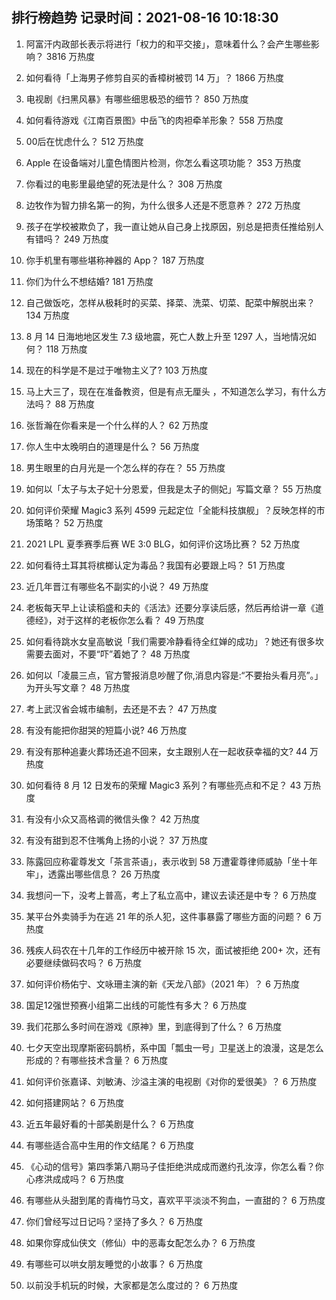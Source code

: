 
## 排行榜趋势 记录时间：2021-08-16 10:18:30
  
  1. 阿富汗内政部长表示将进行「权力的和平交接」，意味着什么？会产生哪些影响？ 3816 万热度
    
  2. 如何看待「上海男子修剪自买的香樟树被罚 14 万」？ 1866 万热度
    
  3. 电视剧《扫黑风暴》有哪些细思极恐的细节？ 850 万热度
    
  4. 如何看待游戏《江南百景图》中岳飞的肉袒牵羊形象？ 558 万热度
    
  5. 00后在忧虑什么？ 512 万热度
    
  6. Apple 在设备端对儿童色情图片检测，你怎么看这项功能？ 353 万热度
    
  7. 你看过的电影里最绝望的死法是什么？ 308 万热度
    
  8. 边牧作为智力排名第一的狗，为什么很多人还是不愿意养？ 272 万热度
    
  9. 孩子在学校被欺负了，我一直让她从自己身上找原因，别总是把责任推给别人有错吗？ 249 万热度
    
  10. 你手机里有哪些堪称神器的 App？ 187 万热度
    
  11. 你们为什么不想结婚? 181 万热度
    
  12. 自己做饭吃，怎样从极耗时的买菜、择菜、洗菜、切菜、配菜中解脱出来？ 134 万热度
    
  13. 8 月 14 日海地地区发生 7.3 级地震，死亡人数上升至 1297 人，当地情况如何？ 118 万热度
    
  14. 现在的科学是不是过于唯物主义了? 103 万热度
    
  15. 马上大三了，现在在准备教资，但是有点无厘头 ，不知道怎么学习，有什么方法吗？ 88 万热度
    
  16. 张哲瀚在你看来是一个什么样的人？ 62 万热度
    
  17. 你人生中太晚明白的道理是什么？ 56 万热度
    
  18. 男生眼里的白月光是一个怎么样的存在？ 55 万热度
    
  19. 如何以「太子与太子妃十分恩爱，但我是太子的侧妃」写篇文章？ 55 万热度
    
  20. 如何评价荣耀 Magic3 系列 4599 元起定位「全能科技旗舰」？反映怎样的市场策略？ 52 万热度
    
  21. 2021 LPL 夏季赛季后赛 WE 3:0 BLG，如何评价这场比赛？ 52 万热度
    
  22. 如何看待土耳其将槟榔认定为毒品？我国有必要跟上吗？ 51 万热度
    
  23. 近几年晋江有哪些名不副实的小说？ 49 万热度
    
  24. 老板每天早上让读稻盛和夫的《活法》还要分享读后感，然后再给讲一章《道德经》，对于这样的老板你怎么看？ 49 万热度
    
  25. 如何看待跳水女皇高敏说「我们需要冷静看待全红婵的成功」？她还有很多坎需要去面对，不要“吓”着她了？ 48 万热度
    
  26. 如何以「凌晨三点，官方警报消息吵醒了你,消息内容是:“不要抬头看月亮”。」为开头写文章？ 48 万热度
    
  27. 考上武汉省会城市编制，去还是不去？ 47 万热度
    
  28. 有没有能把你甜哭的短篇小说? 46 万热度
    
  29. 有没有那种追妻火葬场还追不回来，女主跟别人在一起收获幸福的文? 44 万热度
    
  30. 如何看待 8 月 12 日发布的荣耀 Magic3 系列？有哪些亮点和不足？ 43 万热度
    
  31. 有没有小众又高格调的微信头像？ 42 万热度
    
  32. 有没有甜到忍不住嘴角上扬的小说？ 37 万热度
    
  33. 陈露回应称霍尊发文「茶言茶语」，表示收到 58 万遭霍尊律师威胁「坐十年牢」，透露出哪些信息？ 26 万热度
    
  34. 我想问一下，没考上普高，考上了私立高中，建议去读还是中专？ 6 万热度
    
  35. 某平台外卖骑手为在逃 21 年的杀人犯，这件事暴露了哪些方面的问题？ 6 万热度
    
  36. 残疾人码农在十几年的工作经历中被开除 15 次，面试被拒绝 200+ 次，还有必要继续做码农吗？ 6 万热度
    
  37. 如何评价杨佑宁、文咏珊主演的新《天龙八部》（2021 年）？ 6 万热度
    
  38. 国足12强世预赛小组第二出线的可能性有多大？ 6 万热度
    
  39. 我们花那么多时间在游戏《原神》里，到底得到了什么？ 6 万热度
    
  40. 七夕天空出现摩斯密码鹊桥，系中国「瓢虫一号」卫星送上的浪漫，这是怎么形成的？有哪些技术含量？ 6 万热度
    
  41. 如何评价张嘉译、刘敏涛、沙溢主演的电视剧《对你的爱很美》？ 6 万热度
    
  42. 如何搭建网站？ 6 万热度
    
  43. 近五年最好看的十部美剧是什么？ 6 万热度
    
  44. 有哪些适合高中生用的作文结尾？ 6 万热度
    
  45. 《心动的信号》第四季第八期马子佳拒绝洪成成而邀约孔汝淳，你怎么看？你心疼洪成成吗？ 6 万热度
    
  46. 有哪些从头甜到尾的青梅竹马文，喜欢平平淡淡不狗血，一直甜的？ 6 万热度
    
  47. 你们曾经写过日记吗？坚持了多久？ 6 万热度
    
  48. 如果你穿成仙侠文（修仙）中的恶毒女配怎么办？ 6 万热度
    
  49. 有哪些可以哄女朋友睡觉的小故事？ 6 万热度
    
  50. 以前没手机玩的时候，大家都是怎么度过的？ 6 万热度
    